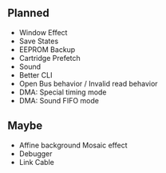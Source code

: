 ## Planned
* Window Effect
* Save States
* EEPROM Backup
* Cartridge Prefetch
* Sound
* Better CLI
* Open Bus behavior / Invalid read behavior
* DMA: Special timing mode
* DMA: Sound FIFO mode


## Maybe
* Affine background Mosaic effect
* Debugger
* Link Cable